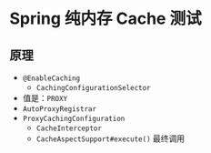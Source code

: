 # Spring 纯内存 Cache 测试

## 原理
- `@EnableCaching` 
  - `CachingConfigurationSelector`
- 值是：`PROXY`
- `AutoProxyRegistrar`
- `ProxyCachingConfiguration`
  - `CacheInterceptor`
  - `CacheAspectSupport#execute()` 最终调用